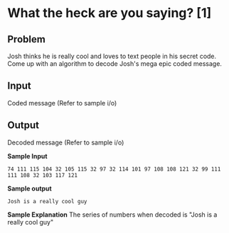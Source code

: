 # What the heck are you saying? [1]

## Problem ##
Josh thinks he is really cool and loves to text people in his secret code. Come up with an algorithm to decode Josh's mega epic coded message.

## Input ##
Coded message (Refer to sample i/o)

## Output ##
Decoded message (Refer to sample i/o)

**Sample Input**
~~~
74 111 115 104 32 105 115 32 97 32 114 101 97 108 108 121 32 99 111 111 108 32 103 117 121
~~~

**Sample output**
~~~
Josh is a really cool guy
~~~

**Sample Explanation**
The series of numbers when decoded is "Josh is a really cool guy"